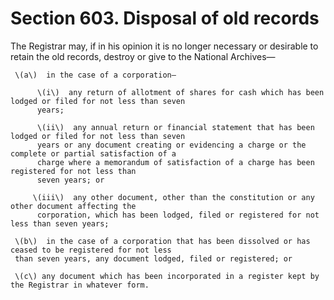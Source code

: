 # Section 603. Disposal of old records

The Registrar may, if in his opinion it is no longer necessary or desirable to retain the old records, destroy or give to the National Archives—

     \(a\)  in the case of a corporation—

          \(i\)  any return of allotment of shares for cash which has been lodged or filed for not less than seven                    
          years;       

          \(ii\)  any annual return or financial statement that has been lodged or filed for not less than seven                                        
          years or any document creating or evidencing a charge or the complete or partial satisfaction of a              
          charge where a memorandum of satisfaction of a charge has been registered for not less than                   
          seven years; or

         \(iii\)  any other document, other than the constitution or any other document affecting the   
          corporation, which has been lodged, filed or registered for not less than seven years;      

     \(b\)  in the case of a corporation that has been dissolved or has ceased to be registered for not less                                  
     than seven years, any document lodged, filed or registered; or

     \(c\) any document which has been incorporated in a register kept by the Registrar in whatever form.

